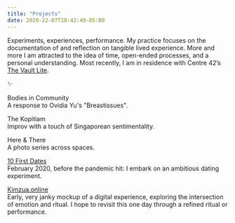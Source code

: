 ```yaml
---
title: "Projects"
date: 2020-22-07T18:42:49-05:00
---
```

Experiments, experiences, performance. My practice focuses on the documentation of and reflection on tangible lived experience. More and more I am attracted to the idea of time, open-ended processes, and a personal understanding. Most recently, I am in residence with Centre 42’s [The Vault Lite](https://centre42.sg/the-vault-lite-open-call/).

✨

Bodies in Community\
A response to Ovidia Yu's "Breastissues".

The Kopitiam\
Improv with a touch of Singaporean sentimentality.

Here & There\
A photo series across spaces.

[10 First Dates](http://tiny.cc/10FD)\
February 2020, before the pandemic hit: I embark on an ambitious dating experiment.

[Kimzua.online](https://www.figma.com/proto/kFGgLXyzCjBoZbU3OkJgxj/Kimzua-Online-(Desktop)?node-id=1%3A2&scaling=scale-down-width&hide-ui=1)\
Early, very janky mockup of a digital experience, exploring the intersection of emotion and ritual. I hope to revisit this one day through a refined ritual or performance.

